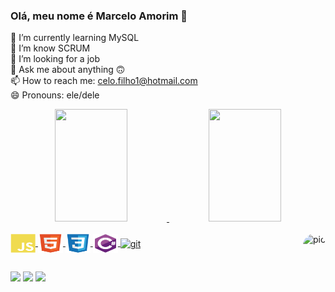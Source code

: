 ### Olá, meu nome é Marcelo Amorim 👋


 🌱 I’m currently learning MySQL <br>
 👯 I’m know SCRUM <br>
 🤔 I’m looking for a job <br>
 💬 Ask me about anything 🙃 <br>
 📫 How to reach me: celo.filho1@hotmail.com <br>
 😄 Pronouns: ele/dele <br>

<div align="center">
  <a href="https://github.com/Marceloabf">
  <img width="48%"  height="180em" src="https://github-readme-stats.vercel.app/api?username=Marceloabf&show_icons=true&theme=dracula&include_all_commits=true&count_private=true"/>
  <img width="48%" height="180em" src="https://github-readme-stats.vercel.app/api/top-langs/?username=Marceloabf&layout=compact&langs_count=7&theme=dracula"/>
</div>
<div style="display: inline_block"><br>
  <img align="center" alt="Js" height="30" width="40" src="https://raw.githubusercontent.com/devicons/devicon/master/icons/javascript/javascript-plain.svg">
<!--   <img align="center" alt="React" height="30" width="40" src="https://raw.githubusercontent.com/devicons/devicon/master/icons/react/react-original.svg"> -->
  <img align="center" alt="HTML" height="30" width="40" src="https://raw.githubusercontent.com/devicons/devicon/master/icons/html5/html5-original.svg">
  <img align="center" alt="CSS" height="30" width="40" src="https://raw.githubusercontent.com/devicons/devicon/master/icons/css3/css3-original.svg">
  <img align="center" alt="Csharp" height="30" width="40" src="https://raw.githubusercontent.com/devicons/devicon/master/icons/csharp/csharp-original.svg">
  <img align="center" alt="git" height="30" width="40"src="https://cdn.jsdelivr.net/gh/devicons/devicon/icons/git/git-original.svg" />
  <img margin-left="10px" align="right" alt="pic" height="150" style="border-radius:50px;" src="https://cdn.discordapp.com/attachments/547232965072125976/965982381360177243/ezgif.com-gif-maker.gif">
</div>

##
  
<div> 
  <a href="https://instagram.com/marceloabf1" target="_blank"><img src="https://img.shields.io/badge/-Instagram-%23E4405F?style=for-the-badge&logo=instagram&logoColor=white" target="_blank"></a>
  <a href = "mailto:celo.filho1@hotmail.com"><img src="https://img.shields.io/badge/Gmail-D14836?style=for-the-badge&logo=gmail&logoColor=white" target="_blank"></a>
  <a href="https://www.linkedin.com/in/marcelo-barbosa-a23a9020b/" target="_blank"><img src="https://img.shields.io/badge/-LinkedIn-%230077B5?style=for-the-badge&logo=linkedin&logoColor=white" target="_blank"></a> 
</div>
